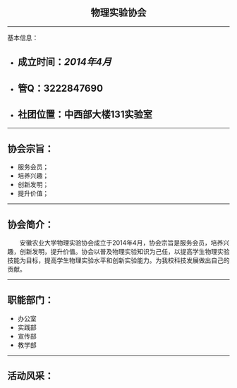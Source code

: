 
## <center>**物理实验协会**
***
基本信息：
- ## 成立时间：*2014年4月*
- ## 管Q：3222847690
- ## 社团位置：中西部大楼131实验室
***
## 协会宗旨：
+ 服务会员；
+ 培养兴趣；
+ 创新发明；
+ 提升价值；
***
## 协会简介：
&emsp;&emsp;安徽农业大学物理实验协会成立于2014年4月，协会宗旨是服务会员，培养兴趣，创新发明，提升价值。协会以普及物理实验知识为己任，以提高学生物理实验技能为目标，提高学生物理实验水平和创新实验能力。为我校科技发展做出自己的贡献。

***
## 职能部门：
+ 办公室
+ 实践部
+ 宣传部
+ 教学部
***
## 活动风采：
